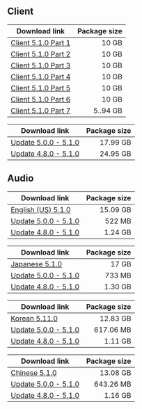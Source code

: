 ## Client

| Download link | Package size |
| ------------- | ------------:|
| [Client 5.1.0 Part 1](https://autopatchhk.yuanshen.com/client_app/download/pc_zip/20240927184459_CVopfb3tD4Zi3As6/GenshinImpact_5.1.0.zip.001) | 10 GB |
| [Client 5.1.0 Part 2](https://autopatchhk.yuanshen.com/client_app/download/pc_zip/20240927184459_CVopfb3tD4Zi3As6/GenshinImpact_5.1.0.zip.002) | 10 GB |
| [Client 5.1.0 Part 3](https://autopatchhk.yuanshen.com/client_app/download/pc_zip/20240927184459_CVopfb3tD4Zi3As6/GenshinImpact_5.1.0.zip.003) | 10 GB |
| [Client 5.1.0 Part 4](https://autopatchhk.yuanshen.com/client_app/download/pc_zip/20240927184459_CVopfb3tD4Zi3As6/GenshinImpact_5.1.0.zip.004) | 10 GB |
| [Client 5.1.0 Part 5](https://autopatchhk.yuanshen.com/client_app/download/pc_zip/20240927184459_CVopfb3tD4Zi3As6/GenshinImpact_5.1.0.zip.005) | 10 GB |
| [Client 5.1.0 Part 6](https://autopatchhk.yuanshen.com/client_app/download/pc_zip/20240927184459_CVopfb3tD4Zi3As6/GenshinImpact_5.1.0.zip.006) | 10 GB |
| [Client 5.1.0 Part 7](https://autopatchhk.yuanshen.com/client_app/download/pc_zip/20240927184459_CVopfb3tD4Zi3As6/GenshinImpact_5.1.0.zip.007) | 5..94 GB |

| Download link | Package size |
| ------------- | ------------:|
| [Update 5.0.0 - 5.1.0](https://autopatchhk.yuanshen.com/client_app/update/hk4e_global/game_5.0.0_5.1.0_hdiff_YqcpfTRBIuOIwHrO.zip) | 17.99 GB |
| [Update 4.8.0 - 5.1.0](https://autopatchhk.yuanshen.com/client_app/update/hk4e_global/game_4.8.0_5.1.0_hdiff_GXYqlkIrnPhGxgBL.zip) | 24.95 GB |


## Audio

| Download link | Package size |
| ------------- | ------------:|
| [English (US) 5.1.0](https://autopatchhk.yuanshen.com/client_app/download/pc_zip/20240927184459_CVopfb3tD4Zi3As6/Audio_English(US)_5.1.0.zip) | 15.09 GB |
| [Update 5.0.0 - 5.1.0](https://autopatchhk.yuanshen.com/client_app/update/hk4e_global/audio_en-us_4.8.0_5.0.0_hdiff_vsfAECOkroqoZSqK.zip) | 522 MB |
| [Update 4.8.0 - 5.1.0](https://autopatchhk.yuanshen.com/client_app/update/hk4e_global/audio_en-us_4.8.0_5.1.0_hdiff_FxnkfCmaqJMtphJu.zip) | 1.24 GB |

| Download link | Package size |
| ------------- | ------------:|
| [Japanese 5.1.0](https://autopatchhk.yuanshen.com/client_app/download/pc_zip/20240927184459_CVopfb3tD4Zi3As6/Audio_Japanese_5.1.0.zip) | 17 GB |
| [Update 5.0.0 - 5.1.0](https://autopatchhk.yuanshen.com/client_app/update/hk4e_global/audio_ja-jp_4.8.0_5.0.0_hdiff_LumPhRraNOjGJMnG.zip) | 733 MB |
| [Update 4.8.0 - 5.1.0](https://autopatchhk.yuanshen.com/client_app/update/hk4e_global/audio_ja-jp_4.8.0_5.1.0_hdiff_SCCqvOQJFVpHQuqn.zip) | 1.30 GB |

| Download link | Package size |
| ------------- | ------------:|
| [Korean 5.11.0](https://autopatchhk.yuanshen.com/client_app/download/pc_zip/20240927184459_CVopfb3tD4Zi3As6/Audio_Korean_5.1.0.zip) | 12.83 GB |
| [Update 5.0.0 - 5.1.0](https://autopatchhk.yuanshen.com/client_app/update/hk4e_global/audio_ko-kr_4.8.0_5.0.0_hdiff_gTmBNUAGPpXxrRKC.zip) | 617.06 MB |
| [Update 4.8.0 - 5.1.0](https://autopatchhk.yuanshen.com/client_app/update/hk4e_global/audio_ko-kr_4.8.0_5.1.0_hdiff_xyLFEAxJPVfQIEdZ.zip) | 1.11 GB |

| Download link | Package size |
| ------------- | ------------:|
| [Chinese 5.1.0](https://autopatchhk.yuanshen.com/client_app/download/pc_zip/20240927184459_CVopfb3tD4Zi3As6/Audio_Chinese_5.1.0.zip) | 13.08 GB |
| [Update 5.0.0 - 5.1.0](https://autopatchhk.yuanshen.com/client_app/update/hk4e_global/audio_zh-cn_4.8.0_5.0.0_hdiff_ZZiDHvYQeHGKuFeP.zip) | 643.26 MB |
| [Update 4.8.0 - 5.1.0](https://autopatchhk.yuanshen.com/client_app/update/hk4e_global/audio_zh-cn_4.8.0_5.1.0_hdiff_jTthnkzFifLoNpMG.zip) | 1.16 GB |
